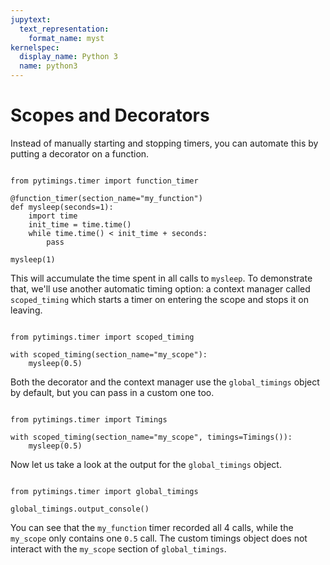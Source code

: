 ```yaml
---
jupytext:
  text_representation:
    format_name: myst
kernelspec:
  display_name: Python 3
  name: python3
---
```


Scopes and Decorators
=====================

Instead of manually starting and stopping timers, you can
automate this by putting a decorator on a function.

```{code-cell}

from pytimings.timer import function_timer

@function_timer(section_name="my_function")
def mysleep(seconds=1):
    import time
    init_time = time.time()
    while time.time() < init_time + seconds:
        pass

mysleep(1)
```

This will accumulate the time spent in all calls to `mysleep`.
To demonstrate that, we'll use another automatic timing option:
a context manager called `scoped_timing` which starts a timer
on entering the scope and stops it on leaving.

```{code-cell}

from pytimings.timer import scoped_timing

with scoped_timing(section_name="my_scope"):
    mysleep(0.5)
```

Both the decorator and the context manager use the `global_timings`
object by default, but you can pass in a custom one too.

```{code-cell}

from pytimings.timer import Timings

with scoped_timing(section_name="my_scope", timings=Timings()):
    mysleep(0.5)
```

Now let us take a look at the output for the `global_timings` object.

```{code-cell}

from pytimings.timer import global_timings

global_timings.output_console()
```

You can see that the `my_function` timer recorded all 4 calls,
while the `my_scope` only contains one `0.5` call.
The custom timings object does not interact with the `my_scope` section
of `global_timings`.
